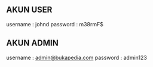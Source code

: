 ## AKUN USER

username : johnd
password : m38rmF$

## AKUN ADMIN

username : admin@bukapedia.com
password : admin123
